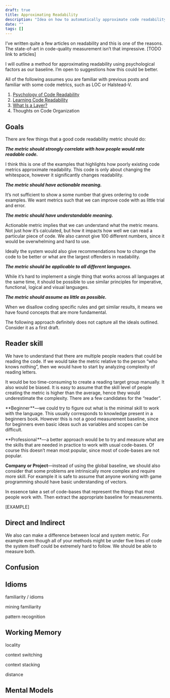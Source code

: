 ```yaml
---
draft: true
title: Approximating Readability
description: "Idea on how to automatically approximate code readability."
date: ""
tags: []
---
```


I’ve written quite a few articles on readability and this is one of the reasons. The state-of-art in code-quality measurement isn’t that impressive. \[TODO link to articles\]

I will outline a method for approximating readability using psychological factors as our baseline. I’m open to suggestions how this could be better.

All of the following assumes you are familiar with previous posts and familiar with some code metrics, such as LOC or Halstead-V.

1.  [Psychology of Code Readability](https://medium.com/@egonelbre/psychology-of-code-readability-d23b1ff1258a)
2.  [Learning Code Readability](https://medium.com/@egonelbre/learning-code-readability-a80e311d3a20)
3.  [What Is a Layer?](https://medium.com/@egonelbre/what-is-a-layer-948bb1a26b5d)
4.  Thoughts on Code Organization

## Goals

There are few things that a good code readability metric should do:

**_The metric should strongly correlate with how people would rate readable code._**

I think this is one of the examples that highlights how poorly existing code metrics approximate readability. This code is only about changing the whitespace, however it significantly changes readability.

**_The metric should have actionable meaning._**

It’s not sufficient to show a some number that gives ordering to code examples. We want metrics such that we can improve code with as little trial and error.

**_The metric should have understandable meaning._**

Actionable metric implies that we can understand what the metric means. Not just how it’s calculated, but how it impacts how well we can read a particular piece of code. We also cannot give 100 different numbers, since it would be overwhelming and hard to use.

Ideally the system would also give recommendations how to change the code to be better or what are the largest offenders in readability.

**_The metric should be applicable to all different languages._**

While it’s hard to implement a single thing that works across all languages at the same time, it should be possible to use similar principles for imperative, functional, logical and visual languages.

**_The metric should assume as little as possible._**

When we disallow coding specific rules and get similar results, it means we have found concepts that are more fundamental.

The following approach definitely does not capture all the ideals outlined. Consider it as a first draft.

## Reader skill

We have to understand that there are multiple people readers that could be reading the code. If we would take the metric relative to the person “who knows nothing”, then we would have to start by analyzing complexity of reading letters.

It would be too time-consuming to create a reading target group manually. It also would be biased. It is easy to assume that the skill level of people creating the metric is higher than the average, hence they would underestimate the complexity. There are a few candidates for the “reader”.

**Beginner **—we could try to figure out what is the minimal skill to work with the language. This usually corresponds to knowledge present in a beginners book. However this is not a good measurement baseline, since for beginners even basic ideas such as variables and scopes can be difficult.

**Professional **— a better approach would be to try and measure what are the skills that are needed in practice to work with usual code-bases. Of course this doesn’t mean most popular, since most of code-bases are not popular.

**Company or Project**—instead of using the global baseline, we should also consider that some problems are intrinsically more complex and require more skill. For example it is safe to assume that anyone working with game programming should have basic understanding of vectors.

In essence take a set of code-bases that represent the things that most people work with. Then extract the appropriate baseline for measurements.

\[EXAMPLE\]

## Direct and Indirect

We also can make a difference between local and system metric. For example even though all of your methods might be under five lines of code the system itself could be extremely hard to follow. We should be able to measure both.

## Confusion

## Idioms

familiarity / idioms

mining familiarity

pattern recognition

## Working Memory

locality

context switching

context stacking

distance

## Mental Models